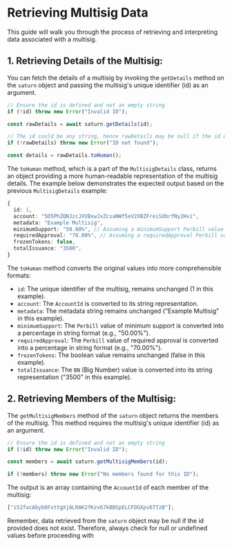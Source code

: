 # Retrieving Multisig Data

This guide will walk you through the process of retrieving and interpreting data associated with a multisig.

## 1. Retrieving Details of the Multisig:

You can fetch the details of a multisig by invoking the `getDetails` method on the `saturn` object and passing the multisig's unique identifier (id) as an argument.

```typescript
// Ensure the id is defined and not an empty string
if (!id) throw new Error("Invalid ID");

const rawDetails = await saturn.getDetails(id);

// The id could be any string, hence rawDetails may be null if the id does not exist
if (!rawDetails) throw new Error("ID not found");

const details = rawDetails.toHuman();
```

The `toHuman` method, which is a part of the `MultisigDetails` class, returns an object providing a more human-readable representation of the multisig details. The example below demonstrates the expected output based on the previous `MultisigDetails` example:

```typescript
{
  id: 1,
  account: "5D5PhZQNJzcJXVBxwJxZcsaNWf5eV2XBZFreiSdbrfNy2Hvi",
  metadata: "Example Multisig",
  minimumSupport: "50.00%", // Assuming a minimumSupport Perbill value of 500,000,000
  requiredApproval: "70.00%", // Assuming a requiredApproval Perbill value of 700,000,000
  frozenTokens: false,
  totalIssuance: "3500",
}
```

The `toHuman` method converts the original values into more comprehensible formats:

- `id`: The unique identifier of the multisig, remains unchanged (1 in this example).
- `account`: The `AccountId` is converted to its string representation.
- `metadata`: The metadata string remains unchanged ("Example Multisig" in this example).
- `minimumSupport`: The `Perbill` value of minimum support is converted into a percentage in string format (e.g., "50.00%").
- `requiredApproval`: The `Perbill` value of required approval is converted into a percentage in string format (e.g., "70.00%").
- `frozenTokens`: The boolean value remains unchanged (false in this example).
- `totalIssuance`: The `BN` (Big Number) value is converted into its string representation ("3500" in this example).

## 2. Retrieving Members of the Multisig:

The `getMultisigMembers` method of the `saturn` object returns the members of the multisig. This method requires the multisig's unique identifier (id) as an argument.

```typescript
// Ensure the id is defined and not an empty string
if (!id) throw new Error("Invalid ID");

const members = await saturn.getMultisigMembers(id);

if (!members) throw new Error("No members found for this ID");
```

The output is an array containing the `AccountId` of each member of the multisig:

```typescript
["i52fucAbyb8FxttgXjALRAK2fKzv67kBBSpELCFDGXpv6TTzB"];
```

Remember, data retrieved from the `saturn` object may be null if the id provided does not exist. Therefore, always check for null or undefined values before proceeding with
